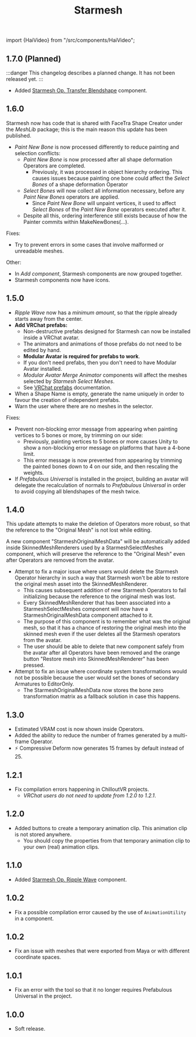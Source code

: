 ﻿---
title: Starmesh
---

import {HaiVideo} from "/src/components/HaiVideo";

## 1.7.0 (Planned)

:::danger
This changelog describes a planned change. It has not been released yet.
:::

- Added [Starmesh Op. Transfer Blendshape](/docs/products/starmesh/operators/transfer-blendshape) component.

<HaiVideo src="../img/rhpnXAwgyV.mp4"></HaiVideo>

## 1.6.0

Starmesh now has code that is shared with FaceTra Shape Creator under the *MeshLib* package; this is the main reason this update has been published.

- *Paint New Bone* is now processed differently to reduce painting and selection conflicts:
  - *Paint New Bone* is now processed after all shape deformation Operators are completed.
    - Previously, it was processed in object hierarchy ordering. This causes issues because painting one bone could affect the *Select Bones* of a shape deformation Operator
  - *Select Bones* will now collect all information necessary, before any *Paint New Bones* operators are applied.
    - Since *Paint New Bone* will unpaint vertices, it used to affect *Select Bones* of the *Paint New Bone* operators executed after it.
  - Despite all this, ordering interference still exists because of how the Painter commits within MakeNewBones(...).

Fixes:

- Try to prevent errors in some cases that involve malformed or unreadable meshes.

Other:

- In *Add component*, Starmesh components are now grouped together.
- Starmesh components now have icons.

## 1.5.0

- *Ripple Wave* now has a *minimum amount*, so that the ripple already starts away from the center. 
- **Add VRChat prefabs:**
  - Non-destructive prefabs designed for Starmesh can now be installed inside a VRChat avatar.
  - The animators and animations of those prefabs do not need to be edited by hand.
  - **Modular Avatar is required for prefabs to work**.
  - If you don't need prefabs, then you don't need to have Modular Avatar installed.
  - *Modular Avatar Merge Animator* components will affect the meshes selected by *Starmesh Select Meshes*.
  - See [VRChat prefabs](/docs/products/starmesh/prefabs/vrc) documentation.
- When a Shape Name is empty, generate the name uniquely in order to favour the creation of independent prefabs.
- Warn the user where there are no meshes in the selector.

Fixes:

- Prevent non-blocking error message from appearing when painting vertices to 5 bones or more, by trimming on our side:
  - Previously, painting vertices to 5 bones or more causes Unity to show a non-blocking error message on platforms that have a 4-bone limit.
  - This error message is now prevented from appearing by trimming the painted bones down to 4 on our side, and then rescaling the weights.
- If *Prefabulous Universal* is installed in the project, building an avatar will delegate the recalculation of normals to *Prefabulous Universal* in order to avoid copying all blendshapes of the mesh twice.

## 1.4.0

This update attempts to make the deletion of Operators more robust, so that the reference to the "Original Mesh" is not lost while editing.

A new component "StarmeshOriginalMeshData" will be automatically added inside SkinnedMeshRenderers used by a StarmeshSelectMeshes component, which will preserve the reference to the "Original Mesh" even after Operators are removed from the avatar.

- Attempt to fix a major issue where users would delete the Starmesh Operator hierarchy in such a way that Starmesh won't be able to restore the original mesh asset into the SkinnedMeshRenderer.
  - This causes subsequent addition of new Starmesh Operators to fail initializing because the reference to the original mesh was lost.
  - Every SkinnedMeshRenderer that has been associated into a StarmeshSelectMeshes component will now have a StarmeshOriginalMeshData component attached to it.
  - The purpose of this component is to remember what was the original mesh, so that it has a chance of restoring the original mesh into the skinned mesh even if the user deletes all the Starmesh operators from the avatar.
  - The user should be able to delete that new component safely from the avatar after all Operators have been removed and the orange button "Restore mesh into SkinnedMeshRenderer" has been pressed.
- Attempt to fix an issue where coordinate system transformations would not be possible because the user would set the bones of secondary Armatures to EditorOnly.
  - The StarmeshOriginalMeshData now stores the bone zero transformation matrix as a fallback solution in case this happens.

## 1.3.0

- Estimated VRAM cost is now shown inside Operators.
- Added the ability to reduce the number of frames generated by a multi-frame Operator.
- ⚡ Compressive Deform now generates 15 frames by default instead of 25.

## 1.2.1

- Fix compilation errors happening in ChilloutVR projects.
  - *VRChat users do not need to update from 1.2.0 to 1.2.1*.

## 1.2.0

- Added buttons to create a temporary animation clip. This animation clip is not stored anywhere.
  - You should copy the properties from that temporary animation clip to your own (real) animation clips.

## 1.1.0

- Added [Starmesh Op. Ripple Wave](/docs/products/starmesh/operators/ripple-wave) component.

## 1.0.2

- Fix a possible compilation error caused by the use of `AnimationUtility` in a component.

## 1.0.2

- Fix an issue with meshes that were exported from Maya or with different coordinate spaces.

## 1.0.1

- Fix an error with the tool so that it no longer requires Prefabulous Universal in the project.

## 1.0.0

- Soft release.
